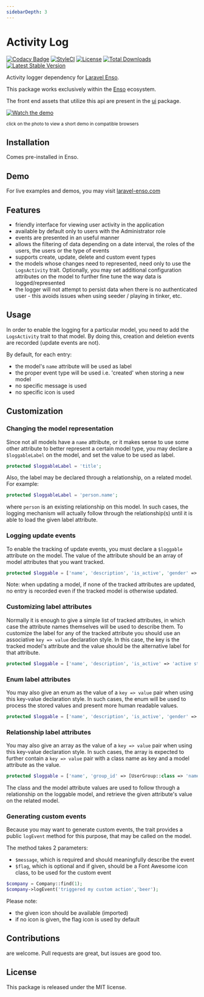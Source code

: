 ```yaml
---
sidebarDepth: 3
---
```


# Activity Log

[![Codacy Badge](https://api.codacy.com/project/badge/Grade/dc3819bf2c654b3d8dcaaed8898b214f)](https://www.codacy.com/app/laravel-enso/ActionLogger?utm_source=github.com&amp;utm_medium=referral&amp;utm_content=laravel-enso/ActionLogger&amp;utm_campaign=Badge_Grade)
[![StyleCI](https://styleci.io/repos/85554059/shield?branch=master)](https://styleci.io/repos/85554059)
[![License](https://poser.pugx.org/laravel-enso/activitylog/license)](https://packagist.org/packages/laravel-enso/activitylog)
[![Total Downloads](https://poser.pugx.org/laravel-enso/activitylog/downloads)](https://packagist.org/packages/laravel-enso/activitylog)
[![Latest Stable Version](https://poser.pugx.org/laravel-enso/activitylog/version)](https://packagist.org/packages/laravel-enso/activitylog)

Activity logger dependency for [Laravel Enso](https://laravel-enso.com).

This package works exclusively within the [Enso](https://github.com/laravel-enso/Enso) ecosystem.

The front end assets that utilize this api are present in the [ui](https://github.com/enso-ui/ui) package.

[![Watch the demo](https://laravel-enso.github.io/activitylog/screenshots/bulma_051_thumb.png)](https://laravel-enso.github.io/activitylog/videos/bulma_activity_log.mp4)

<sup>click on the photo to view a short demo in compatible browsers</sup>

## Installation

Comes pre-installed in Enso.

## Demo

For live examples and demos, you may visit [laravel-enso.com](https://www.laravel-enso.com)

## Features

- friendly interface for viewing user activity in the application
- available by default only to users with the Administrator role
- events are presented in an useful manner
- allows the filtering of data depending on a date interval, the roles of the users, the users or the type of events
- supports create, update, delete and custom event types
- the models whose changes need to represented, need only to use the `LogsActivity` trait. Optionally, 
you may set additional configuration attributes on the model to further fine tune the way data is logged/represented
- the logger will not attempt to persist data when there is no authenticated user - this avoids issues when 
using seeder / playing in tinker, etc.

## Usage

In order to enable the logging for a particular model, you need to add the `LogsActivity` trait to that model. 
By doing this, creation and deletion events are recorded (update events are not). 

By default, for each entry:
- the model's `name` attribute will be used as label
- the proper event type will be used i.e. 'created' when storing a new model
- no specific message is used  
- no specific icon is used  

## Customization

### Changing the model representation
 
Since not all models have a `name` attribute, 
or it makes sense to use some other attribute to better represent a certain model type, 
you may declare a `$loggableLabel` on the model, and set the value to be used as label.

```php
protected $loggableLabel = 'title';
```

Also, the label may be declared through a relationship, on a related model. For example:
```php
protected $loggableLabel = 'person.name';
```

where `person` is an existing relationship on this model. In such cases, the logging mechanism will actually follow
through the relationship(s) until it is able to load the given label attribute.

### Logging update events

To enable the tracking of update events, you must declare a `$loggable` attribute on the model. 
The value of the attribute should be an array of model attributes that you want tracked.

```php
protected $loggable = ['name', 'description', 'is_active', 'gender' => Genders::class];
```

Note: when updating a model, if none of the tracked attributes are updated, no entry is recorded even if the tracked model is otherwise updated.

### Customizing label attributes

Normally it is enough to give a simple list of tracked attributes, in which case the attribute names themselves will be used to describe them. 
To customize the label for any of the tracked attribute you should use an associative
`key => value` declaration style. In this case, the key is the tracked model's attribute and the value should be the alternative label for that attribute.  

```php
protected $loggable = ['name', 'description', 'is_active' => 'active state'];
```

### Enum label attributes

You may also give an enum as the value of a `key => value` pair when using this key-value declaration style. In such cases,
the enum will be used to process the stored values and present more human readable values.

```php
protected $loggable = ['name', 'description', 'is_active', 'gender' => Genders::class];
```

### Relationship label attributes

You may also give an array as the value of a `key => value` pair when using this key-value declaration style. In such cases,
the array is expected to further contain a `key => value` pair with a class name as key and a model attribute as the value.

```php
protected $loggable = ['name', 'group_id' => [UserGroup::class => 'name']];
```

The class and the model attribute values are used to follow through a relationship on the loggable model, and retrieve the 
given attribute's value on the related model.

### Generating custom events

Because you may want to generate custom events, the trait provides a public `logEvent` method for this purpose, 
that may be called on the model.
 
The method takes 2 parameters:
- `$message`, which is required and should meaningfully describe the event
- `$flag`, which is optional and if given, should be a Font Awesome icon class, to be used for the custom event

```php
$company = Company::find(1);
$company->logEvent('triggered my custom action','beer');
```

Please note:
- the given icon should be available (imported)
- if no icon is given, the flag icon is used by default
    

## Contributions

are welcome. Pull requests are great, but issues are good too.

## License

This package is released under the MIT license.
